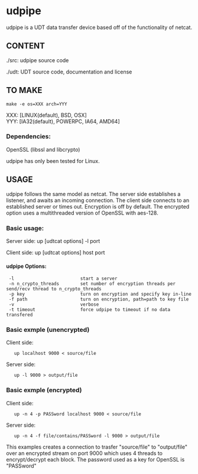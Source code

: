 udpipe
======

udpipe is a UDT data transfer device based off of the functionality of netcat.

CONTENT
-------
./src:     udpipe source code

./udt:	      UDT source code, documentation and license


TO MAKE
------- 
    make -e os=XXX arch=YYY 

XXX: [LINUX(default), BSD, OSX]   
YYY: [IA32(default), POWERPC, IA64, AMD64]  

### Dependencies:
OpenSSL (libssl and libcrypto)  

udpipe has only been tested for Linux.


USAGE
------

udpipe follows the same model as netcat.  The server side establishes a listener, and awaits an incoming connection.  The client side connects to an established server or times out.  Encryption is off by default. The encrypted option uses a multithreaded version of OpenSSL with aes-128.

### Basic usage:

Server side:
       up [udtcat options] -l port

Client side:
       up [udtcat options] host port

#### udpipe Options:

     -l							start a server
     -n n_crypto_threads 		set number of encryption threads per send/recv thread to n_crypto_threads
     -p key				    	turn on encryption and specify key in-line
     -f path			        turn on encryption, path=path to key file
     -v							verbose
     -t timeout					force udpipe to timeout if no data transfered

### Basic exmple (unencrypted)

Client side:

       up localhost 9000 < source/file

Server side:

       up -l 9000 > output/file

### Basic exmple (encrypted)

Client side:

       up -n 4 -p PASSword localhost 9000 < source/file

Server side:

       up -n 4 -f file/contains/PASSword -l 9000 > output/file

This examples creates a connection to trasfer "source/file" to "output/file" over an encrypted stream on port 9000 which uses 4 threads to encrypt/decrypt each block.  The password used as a key for OpenSSL is "PASSword"



